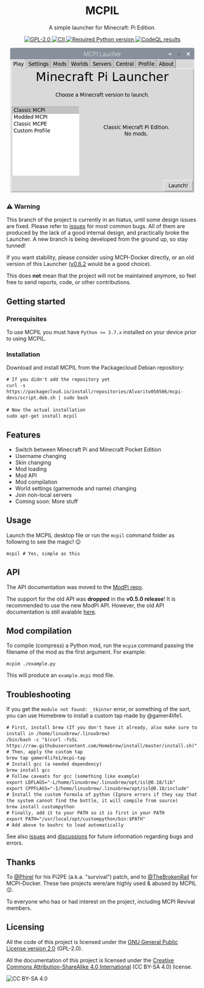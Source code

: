 <h1 align="center">MCPIL</h1>
<p align="center">
	A simple launcher for Minecraft: Pi Edition.
</p>
<p align="center">
	<a href="https://github.com/MCPI-Devs/MCPIL/blob/master/LICENSE">
		<img src="https://img.shields.io/github/license/MCPI-Devs/MCPIL?label=License" alt="GPL-2.0"></img>
	</a>
	<a href="https://bestpractices.coreinfrastructure.org/projects/4335">
		<img src="https://bestpractices.coreinfrastructure.org/projects/4335/badge" alt=CII Best Practices"></img>
	</a>																								   
	<a href="https://python.org">
		<img src="https://img.shields.io/badge/Python-%E2%89%A53.7.x-blue" alt="Required Python version"></img>
	</a>
	<a href="https://github.com/MCPI-Devs/MCPIL/actions?query=workflow%3ACodeQL">
		<img src="https://github.com/MCPI-Devs/MCPIL/workflows/CodeQL/badge.svg" alt="CodeQL results"></img>
	</a>
</p>
<p align="center">
	<img src="https://raw.githubusercontent.com/Alvarito050506/MCPIL/master/screenshot.png" alt="screenshot"></img>
</p>

### :warning: Warning

This branch of the project is currently in an hiatus, until some design issues are fixed. Please refer to [issues](https://github.com/MCPI-Devs/MCPIL/issues) for most common bugs. All of them are produced by the lack of a good internal design, and practically broke the Launcher. A new branch is being developed from the ground up, so stay tunned!

If you want stability, please consider using MCPI-Docker directly, or an old version of this Launcher ([v0.6.2](https://github.com/MCPI-Devs/MCPIL/releases/tag/v0.6.2) would be a good choice).

This does **not** mean that the project will not be maintained anymore, so feel free to send reports, code, or other contributions.

## Getting started
### Prerequisites
To use MCPIL you must have `Python >= 3.7.x` installed on your device prior to using MCPIL.

### Installation
Download and install MCPIL from the Packagecloud Debian repository:
```shell
# If you didn't add the repository yet
curl -s https://packagecloud.io/install/repositories/Alvarito050506/mcpi-devs/script.deb.sh | sudo bash

# Now the actual installation
sudo apt-get install mcpil
```

## Features
 + Switch between Minecraft Pi and Minecraft Pocket Edition
 + Username changing
 + Skin changing
 + Mod loading
 + Mod API
 + Mod compilation
 + World settings (gamemode and name) changing
 + Join non-local servers
 + Coming soon: More stuff 

## Usage
Launch the MCPIL desktop file or run the `mcpil` command folder as following to see the magic! :wink:
```shell
mcpil # Yes, simple as this
```

## API
The API documentation was moved to the [ModPi repo](https://github.com/MCPI-Devs/modpi).

The support for the old API was **dropped** in the **v0.5.0 release**! It is recommended to use the new ModPi API. However, the old API documentation is still avaiable [here](https://github.com/MCPI-Devs/MCPIL/tree/3470fb73b81510f5e819a34c04cca6f86457c2b2#api).

## Mod compilation
To compile (compress) a Python mod, run the `mcpim` command passing the filename of the mod as the first argument. For example:
```shell
mcpim ./example.py
```
This will produce an `example.mcpi` mod file.

## Troubleshooting
If you get the `module not found: _tkinter` error, or something of the sort, you can use Homebrew to install a custom tap made by @gamer4life1.
```shell
# First, install brew (If you don't have it already, also make sure to install in /home/linuxbrew/.linuxbrew)
/bin/bash -c "$(curl -fsSL https://raw.githubusercontent.com/Homebrew/install/master/install.sh)"
# Then, apply the custom tap
brew tap gamer4life1/mcpi-tap
# Install gcc (a needed dependency)
brew install gcc
# Follow caveats for gcc (something like example)
export LDFLAGS="-L/home/linuxbrew/.linuxbrew/opt/isl@0.18/lib"
export CPPFLAGS="-I/home/linuxbrew/.linuxbrew/opt/isl@0.18/include"
# Install the custom formula of python (Ignore errors if they say that the system cannot find the bottle, it will compile from source)
brew install custompython
# Finally, add it to your PATH so it is first in your PATH
export PATH="/usr/local/opt/custompython/bin:$PATH"
# Add above to bashrc to load automatically
```

See also [issues](https://github.com/MCPI-Devs/MCPIL/issues) and [discussions](https://github.com/MCPI-Devs/MCPIL/discussions) for future information regarding bugs and errors.

## Thanks
To [@Phirel](https://www.minecraftforum.net/members/Phirel) for his Pi2PE (a.k.a. "survival") patch, and to [@TheBrokenRail](https://thebrokenrail.com) for MCPI-Docker. These two projects were/are highly used & abused by MCPIL :wink:.

To everyone who has or had interest on the project, including MCPI Revival members.

## Licensing
All the code of this project is licensed under the [GNU General Public License version 2.0](https://github.com/Alvarito050506/MCPIL/blob/master/LICENSE) (GPL-2.0).

All the documentation of this project is licensed under the [Creative Commons Attribution-ShareAlike 4.0 International](https://creativecommons.org/licenses/by-sa/4.0/) (CC BY-SA 4.0) license.

![CC BY-SA 4.0](https://i.creativecommons.org/l/by-sa/4.0/88x31.png)
